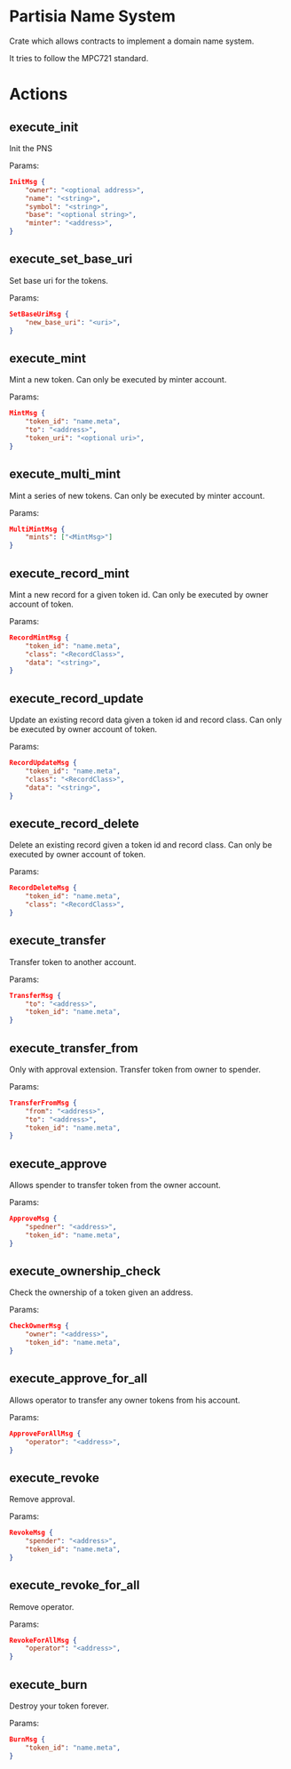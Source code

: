 # Partisia Name System

Crate which allows contracts to implement a domain name system.

It tries to follow the MPC721 standard.

# Actions

## execute_init

Init the PNS

Params:

```json
InitMsg {
    "owner": "<optional address>",
    "name": "<string>",
    "symbol": "<string>",
    "base": "<optional string>",
    "minter": "<address>",
}
```

## execute_set_base_uri

Set base uri for the tokens.

Params:

```json
SetBaseUriMsg {
    "new_base_uri": "<uri>",
}
```

## execute_mint

Mint a new token. Can only be executed by minter account.

Params:

```json
MintMsg {
    "token_id": "name.meta",
    "to": "<address>",
    "token_uri": "<optional uri>",
}
```

## execute_multi_mint

Mint a series of new tokens. Can only be executed by minter account.

Params:

```json
MultiMintMsg {
    "mints": ["<MintMsg>"]
}
```

## execute_record_mint

Mint a new record for a given token id. Can only be executed by owner account of token.

Params:

```json
RecordMintMsg {
    "token_id": "name.meta",
    "class": "<RecordClass>",
    "data": "<string>",
}
```


## execute_record_update

Update an existing record data given a token id and record class. Can only be executed by owner account of token.

Params:

```json
RecordUpdateMsg {
    "token_id": "name.meta",
    "class": "<RecordClass>",
    "data": "<string>",
}
```


## execute_record_delete

Delete an existing record given a token id and record class. Can only be executed by owner account of token.

Params:

```json
RecordDeleteMsg {
    "token_id": "name.meta",
    "class": "<RecordClass>",
}
```

## execute_transfer

Transfer token to another account.

Params:

```json
TransferMsg {
    "to": "<address>",
    "token_id": "name.meta",
}
```

## execute_transfer_from

Only with approval extension. Transfer token from owner to spender.

Params:

```json
TransferFromMsg {
    "from": "<address>",
    "to": "<address>",
    "token_id": "name.meta",
}
```

## execute_approve

Allows spender to transfer token from the owner account.

Params:

```json
ApproveMsg {
    "spedner": "<address>",
    "token_id": "name.meta",
}
```

## execute_ownership_check

Check the ownership of a token given an address.

Params:

```json
CheckOwnerMsg {
    "owner": "<address>",
    "token_id": "name.meta",
}
```

## execute_approve_for_all

Allows operator to transfer any owner tokens from his account.

Params:

```json
ApproveForAllMsg {
    "operator": "<address>",
}
```

## execute_revoke

Remove approval.

Params:

```json
RevokeMsg {
    "spender": "<address>",
    "token_id": "name.meta",
}
```

## execute_revoke_for_all

Remove operator.

Params:

```json
RevokeForAllMsg {
    "operator": "<address>",
}
```

## execute_burn

Destroy your token forever.

Params:

```json
BurnMsg {
    "token_id": "name.meta",
}
```
